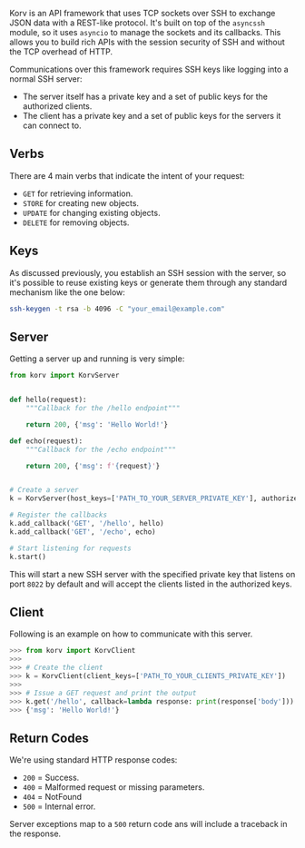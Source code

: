 Korv is an API framework that uses TCP sockets over SSH to exchange JSON data with a REST-like protocol. It's built on top of the `asyncssh` module, so it uses `asyncio` to manage the sockets and its callbacks. This allows you to build rich APIs with the session security of SSH and without the TCP overhead of HTTP.

Communications over this framework requires SSH keys like logging into a normal SSH server:
* The server itself has a private key and a set of public keys for the authorized clients.
* The client has a private key and a set of public keys for the servers it can connect to.


## Verbs
There are 4 main verbs that indicate the intent of your request:
* `GET` for retrieving information.
* `STORE` for creating new objects.
* `UPDATE` for changing existing objects.
* `DELETE` for removing objects.


## Keys
As discussed previously, you establish an SSH session with the server, so it's possible to reuse existing keys or generate them through any standard mechanism like the one below:

```bash
ssh-keygen -t rsa -b 4096 -C "your_email@example.com"
```

## Server
Getting a server up and running is very simple:

```python
from korv import KorvServer


def hello(request):
    """Callback for the /hello endpoint"""

    return 200, {'msg': 'Hello World!'}

def echo(request):
    """Callback for the /echo endpoint"""

    return 200, {'msg': f'{request}'}


# Create a server
k = KorvServer(host_keys=['PATH_TO_YOUR_SERVER_PRIVATE_KEY'], authorized_client_keys='PATH_TO_YOUR_AUTHORIZED_PUBLIC_KEYS')

# Register the callbacks
k.add_callback('GET', '/hello', hello)
k.add_callback('GET', '/echo', echo)

# Start listening for requests
k.start()
```

This will start a new SSH server with the specified private key that listens on port `8022` by default and will accept the clients listed in the authorized keys.

## Client
Following is an example on how to communicate with this server.

```python
>>> from korv import KorvClient
>>>
>>> # Create the client
>>> k = KorvClient(client_keys=['PATH_TO_YOUR_CLIENTS_PRIVATE_KEY'])
>>>
>>> # Issue a GET request and print the output
>>> k.get('/hello', callback=lambda response: print(response['body']))
>>> {'msg': 'Hello World!'}
```

## Return Codes
We're using standard HTTP response codes:
* `200` = Success.
* `400` = Malformed request or missing parameters.
* `404` = NotFound
* `500` = Internal error.

Server exceptions map to a `500` return code ans will include a traceback in the response.

